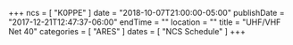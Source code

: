 +++
ncs = [ "K0PPE" ]
date = "2018-10-07T21:00:00-05:00"
publishDate = "2017-12-21T12:47:37-06:00"
endTime = ""
location = ""
title = "UHF/VHF Net 40"
categories = [ "ARES" ]
dates = [ "NCS Schedule" ]
+++
